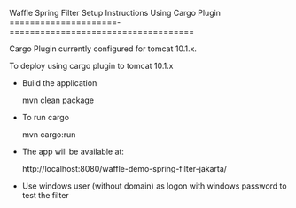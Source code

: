 Waffle Spring Filter Setup Instructions Using Cargo Plugin
=====================-====================================

Cargo Plugin currently configured for tomcat 10.1.x.

To deploy using cargo plugin to tomcat 10.1.x

- Build the application

    mvn clean package

- To run cargo

    mvn cargo:run

- The app will be available at:

    http://localhost:8080/waffle-demo-spring-filter-jakarta/

- Use windows user (without domain) as logon with windows password to test the filter
